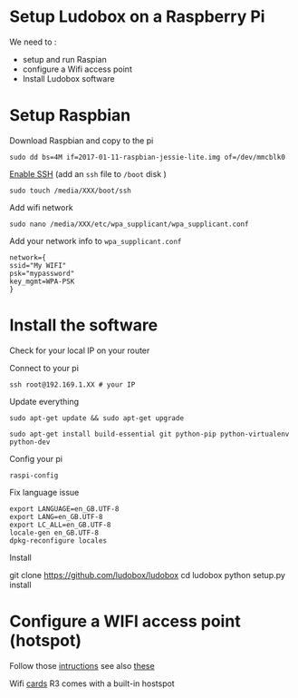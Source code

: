 # Setup Ludobox on a Raspberry Pi

We need to :

- setup and run Raspian
- configure a Wifi access point  
- Install Ludobox software


# Setup Raspbian

Download Raspbian and copy to the pi

    sudo dd bs=4M if=2017-01-11-raspbian-jessie-lite.img of=/dev/mmcblk0


[Enable SSH](https://www.raspberrypi.org/documentation/remote-access/ssh/) (add an `ssh` file to `/boot` disk )

    sudo touch /media/XXX/boot/ssh

Add wifi network

    sudo nano /media/XXX/etc/wpa_supplicant/wpa_supplicant.conf

Add your network info to `wpa_supplicant.conf`

    network={
    ssid="My WIFI"
    psk="mypassword"
    key_mgmt=WPA-PSK
    }

# Install the software

Check for your local IP on your router

Connect to your pi

    ssh root@192.169.1.XX # your IP

Update everything

    sudo apt-get update && sudo apt-get upgrade

    sudo apt-get install build-essential git python-pip python-virtualenv python-dev


Config your pi

    raspi-config

Fix language issue

    export LANGUAGE=en_GB.UTF-8
    export LANG=en_GB.UTF-8
    export LC_ALL=en_GB.UTF-8
    locale-gen en_GB.UTF-8
    dpkg-reconfigure locales

Install

  git clone https://github.com/ludobox/ludobox
  cd ludobox
  python setup.py install



# Configure a WIFI access point (hotspot)

Follow those [intructions](https://cdn-learn.adafruit.com/downloads/pdf/setting-up-a-raspberry-pi-as-a-wifi-access-point.pdf)
see also [these](http://elinux.org/RPI-Wireless-Hotspot)  

Wifi [cards](https://www.raspberrypi.org/forums/viewtopic.php?f=36&t=76604)
R3 comes with a built-in hostspot
